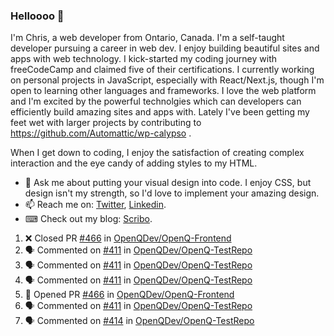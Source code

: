 ### Helloooo 👋

I'm Chris, a web developer from Ontario, Canada. I'm a self-taught developer pursuing a career in web dev. I enjoy building beautiful sites and apps with web technology.
I kick-started my coding journey with freeCodeCamp and claimed five of their certifications.  I currently working on personal projects in JavaScript, especially with React/Next.js, though I'm open to learning other languages and frameworks. I love the web platform and I'm excited by the powerful technolgies which can developers can efficiently build amazing sites and apps with. Lately I've been getting my feet wet with larger projects by contributing to https://github.com/Automattic/wp-calypso .

When I get down to coding, I enjoy the satisfaction of creating complex interaction and the eye candy of adding styles to my HTML. 

- 💬 Ask me about putting your visual design into code. I enjoy CSS, but design isn't my strength, so I'd love to implement your amazing design.
- 📫 Reach me on: [Twitter](https://twitter.com/Christo28120856), [Linkedin](https://www.linkedin.com/in/christopher-stevers-07b9a5204/).
- ⌨ Check out my blog: [Scribo](https://christopherstevers.cf).
<!--
**Christopher-Stevers/Christopher-Stevers** is a ✨ _special_ ✨ repository because its `README.md` (this file) appears on your GitHub profile.

Here are some ideas to get you started:

- 🔭 I’m currently working on ...
- 🌱 I’m currently learning ...
- 👯 I’m looking to collaborate on ...
- 🤔 I’m looking for help with ...
- 😄 Pronouns: ...
- ⚡ Fun fact: ...
-->

<!--START_SECTION:activity-->
1. ❌ Closed PR [#466](https://github.com/OpenQDev/OpenQ-Frontend/pull/466) in [OpenQDev/OpenQ-Frontend](https://github.com/OpenQDev/OpenQ-Frontend)
2. 🗣 Commented on [#411](https://github.com/OpenQDev/OpenQ-TestRepo/issues/411) in [OpenQDev/OpenQ-TestRepo](https://github.com/OpenQDev/OpenQ-TestRepo)
3. 🗣 Commented on [#411](https://github.com/OpenQDev/OpenQ-TestRepo/issues/411) in [OpenQDev/OpenQ-TestRepo](https://github.com/OpenQDev/OpenQ-TestRepo)
4. 🗣 Commented on [#411](https://github.com/OpenQDev/OpenQ-TestRepo/issues/411) in [OpenQDev/OpenQ-TestRepo](https://github.com/OpenQDev/OpenQ-TestRepo)
5. 💪 Opened PR [#466](https://github.com/OpenQDev/OpenQ-Frontend/pull/466) in [OpenQDev/OpenQ-Frontend](https://github.com/OpenQDev/OpenQ-Frontend)
6. 🗣 Commented on [#411](https://github.com/OpenQDev/OpenQ-TestRepo/issues/411) in [OpenQDev/OpenQ-TestRepo](https://github.com/OpenQDev/OpenQ-TestRepo)
7. 🗣 Commented on [#414](https://github.com/OpenQDev/OpenQ-TestRepo/issues/414) in [OpenQDev/OpenQ-TestRepo](https://github.com/OpenQDev/OpenQ-TestRepo)
<!--END_SECTION:activity-->
